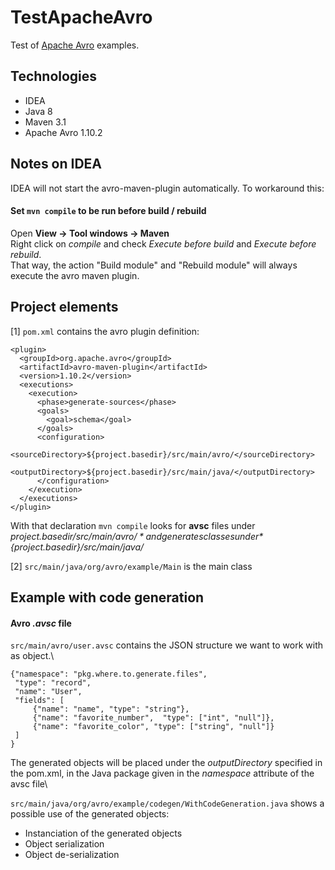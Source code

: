 # TestApacheAvro
Test of [Apache Avro](https://avro.apache.org/docs/current/gettingstartedjava.html) examples.

## Technologies
* IDEA
* Java 8
* Maven 3.1
* Apache Avro 1.10.2

## Notes on IDEA
IDEA will not start the avro-maven-plugin automatically. To workaround this:
#### Set `mvn compile` to be run before build / rebuild
Open **View -> Tool windows -> Maven**\
Right click on *compile* and check *Execute before build* and *Execute before rebuild*.\
That way, the action "Build module" and "Rebuild module" will always execute the avro maven plugin.

## Project elements
[1] `pom.xml` contains the avro plugin definition:
```
<plugin>
  <groupId>org.apache.avro</groupId>
  <artifactId>avro-maven-plugin</artifactId>
  <version>1.10.2</version>
  <executions>
    <execution>
      <phase>generate-sources</phase>
      <goals>
        <goal>schema</goal>
      </goals>
      <configuration>
        <sourceDirectory>${project.basedir}/src/main/avro/</sourceDirectory>
        <outputDirectory>${project.basedir}/src/main/java/</outputDirectory>
      </configuration>
    </execution>
  </executions>
</plugin>
```
With that declaration `mvn compile` looks for **avsc** files under *${project.basedir}/src/main/avro/* and generates classes under *${project.basedir}/src/main/java/*

[2] `src/main/java/org/avro/example/Main` is the main class

## Example with code generation
#### Avro *.avsc* file
`src/main/avro/user.avsc` contains the JSON structure we want to work with as object.\

```
{"namespace": "pkg.where.to.generate.files",
 "type": "record",
 "name": "User",
 "fields": [
     {"name": "name", "type": "string"},
     {"name": "favorite_number",  "type": ["int", "null"]},
     {"name": "favorite_color", "type": ["string", "null"]}
 ]
}
```
The generated objects will be placed under the *outputDirectory* specified in the pom.xml, in the Java package given in the *namespace* attribute of the avsc file\

`src/main/java/org/avro/example/codegen/WithCodeGeneration.java` shows a possible use of the generated objects:
- Instanciation of the generated objects
- Object serialization
- Object de-serialization
